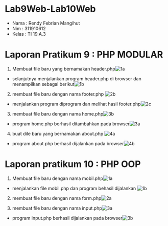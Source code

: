 # Lab9Web-Lab10Web

- Nama : Rendy Febrian Mangihut
- Nim : 311910612
- Kelas : TI 19.A.3

# Laporan Pratikum 9 : PHP MODULAR
1. Membuat file baru yang bernamakan header.php![1a](https://user-images.githubusercontent.com/59887134/121303015-bd7ca400-c924-11eb-977b-529ebebb0362.png)
- selanjutnya menjalankan program header.php di browser dan menampilkan sebagai berikut![1b](https://user-images.githubusercontent.com/59887134/121303131-e8ff8e80-c924-11eb-8b64-898ae4c9c7fb.png)

2. membuat file baru dengan nama footer.php ![2b](https://user-images.githubusercontent.com/59887134/121303263-151b0f80-c925-11eb-8d5a-be4acd9f23eb.png)
- menjalankan program diprogram dan melihat hasil footer.php![2c](https://user-images.githubusercontent.com/59887134/121303404-3a0f8280-c925-11eb-9ea9-af09117b9d03.png)

3. membuat file baru dengan nama home.php![3b](https://user-images.githubusercontent.com/59887134/121303468-51e70680-c925-11eb-95f9-0faa5814189b.png)
- program home.php berhasil ditambahkan pada browser![3a](https://user-images.githubusercontent.com/59887134/121303522-64614000-c925-11eb-8c63-a8d6aa31b449.png)

4. buat dile baru yang bernamakan about.php ![4a](https://user-images.githubusercontent.com/59887134/121303580-7ba02d80-c925-11eb-8372-766a631860ea.png)
- program about.php berhasil dijalankan pada browser![4b](https://user-images.githubusercontent.com/59887134/121303660-8f4b9400-c925-11eb-9b25-7f5725a0f11c.png)


# Laporan pratikum 10 : PHP OOP
1. Membuat file baru dengan nama mobil.php![1a](https://user-images.githubusercontent.com/59887134/121304197-3c261100-c926-11eb-99fa-822c891245e8.png)
- menjalankan file mobil.php dan program behasil dijalankan ![1b](https://user-images.githubusercontent.com/59887134/121304342-6972bf00-c926-11eb-94aa-1d9ac5be2c2e.png)

2. membuat file baru dengan nama form.php![2a](https://user-images.githubusercontent.com/59887134/121304415-84453380-c926-11eb-93b8-309b5dbb0a1e.png)

3. membuat file baru dengan nama input.php![3a](https://user-images.githubusercontent.com/59887134/121304597-c1a9c100-c926-11eb-8c9a-6c9c6a6c8952.png)
- program input.php berhasil dijalankan pada browser![3b](https://user-images.githubusercontent.com/59887134/121304819-06355c80-c927-11eb-8e5e-347638fa809a.png)



